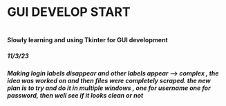 <h1> GUI DEVELOP START <h1>
<h4> Slowly learning and using Tkinter for GUI development <h4>


<h5> 11/3/23 <h5>
<p1> Making login labels disappear and other labels appear --> complex , 
the idea was worked on and then files were completely scraped.
the new plan is to try and do it in multiple windows , one for username one for password,
then well see if it looks clean or not <p1>

